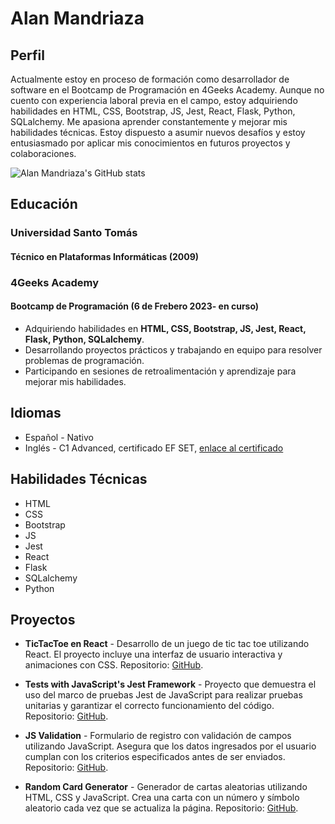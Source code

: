 # Alan Mandriaza

## Perfil

Actualmente estoy en proceso de formación como desarrollador de software en el Bootcamp de Programación en 4Geeks Academy. Aunque no cuento con experiencia laboral previa en el campo, estoy adquiriendo habilidades en HTML, CSS, Bootstrap, JS, Jest, React, Flask, Python, SQLalchemy. Me apasiona aprender constantemente y mejorar mis habilidades técnicas. Estoy dispuesto a asumir nuevos desafíos y estoy entusiasmado por aplicar mis conocimientos en futuros proyectos y colaboraciones.


![Alan Mandriaza's GitHub stats](https://github-readme-stats.vercel.app/api?username=AlanMandriaza&show_icons=true&theme=radical)


## Educación

### Universidad Santo Tomás
#### Técnico en Plataformas Informáticas (2009)

### 4Geeks Academy
#### Bootcamp de Programación (6 de Frebero 2023- en curso)

- Adquiriendo habilidades en **HTML, CSS, Bootstrap, JS, Jest, React, Flask, Python, SQLalchemy**.
- Desarrollando proyectos prácticos y trabajando en equipo para resolver problemas de programación.
- Participando en sesiones de retroalimentación y aprendizaje para mejorar mis habilidades.

## Idiomas

- Español - Nativo
- Inglés - C1 Advanced, certificado EF SET, [enlace al certificado](https://www.efset.org/cert/XMCCB7)


## Habilidades Técnicas

- HTML
- CSS
- Bootstrap
- JS
- Jest
- React
- Flask
- SQLalchemy
- Python


## Proyectos 

- **TicTacToe en React** - Desarrollo de un juego de tic tac toe utilizando React. El proyecto incluye una interfaz de usuario interactiva y animaciones con CSS. Repositorio: [GitHub](https://github.com/AlanMandriaza/TicTacToe-en-React).


- **Tests with JavaScript's Jest Framework** - Proyecto que demuestra el uso del marco de pruebas Jest de JavaScript para realizar pruebas unitarias y garantizar el correcto funcionamiento del código. Repositorio: [GitHub](https://github.com/AlanMandriaza/tests-with-Javascript-s-Jest-Framework).

- **JS Validation** - Formulario de registro con validación de campos utilizando JavaScript. Asegura que los datos ingresados por el usuario cumplan con los criterios especificados antes de ser enviados. Repositorio: [GitHub](https://github.com/AlanMandriaza/JS-Validation-).

- **Random Card Generator** - Generador de cartas aleatorias utilizando HTML, CSS y JavaScript. Crea una carta con un número y símbolo aleatorio cada vez que se actualiza la página. Repositorio: [GitHub](https://github.com/AlanMandriaza/Random-Card-Generator).
